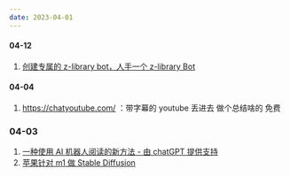 ```yaml
---
date: 2023-04-01
---
```


#### 04-12

1. [创建专属的 z-library bot，人手一个 z-library Bot](https://zhuanlan.zhihu.com/p/601399047)

#### 04-04

1. https://chatyoutube.com/ ：带字幕的 youtube 丢进去 做个总结啥的 免费

### 04-03

1. [一种使用 AI 机器人阅读的新方法 - 由 chatGPT 提供支持](https://github.com/madawei2699/myGPTReader)
2. [苹果针对 m1 做 Stable Diffusion](https://github.com/apple/ml-stable-diffusion)
